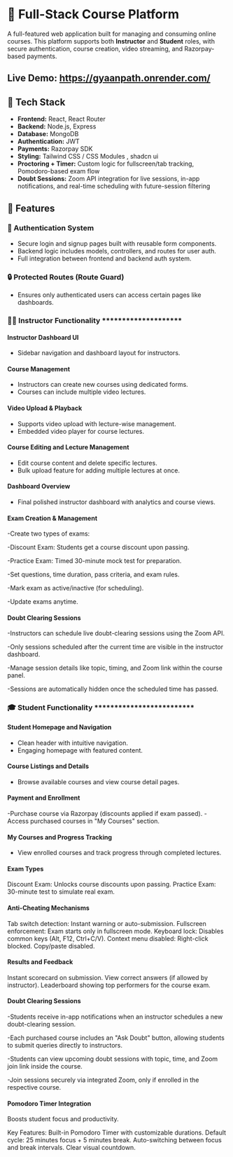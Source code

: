 # 🧠 Full-Stack Course Platform

A full-featured web application built for managing and consuming online courses. This platform supports both **Instructor** and **Student** roles, with secure authentication, course creation, video streaming, and Razorpay-based payments.


## Live Demo: https://gyaanpath.onrender.com/

## 🔧 Tech Stack

- **Frontend:** React, React Router
- **Backend:** Node.js, Express
- **Database:** MongoDB
- **Authentication:** JWT
- **Payments:** Razorpay SDK
- **Styling:** Tailwind CSS / CSS Modules , shadcn ui
- **Proctoring + Timer:** Custom logic for fullscreen/tab tracking, Pomodoro-based exam flow
- **Doubt Sessions:** Zoom API integration for live sessions, in-app notifications, and real-time scheduling with future-session filtering

## 🚀 Features

### 🔐 Authentication System
- Secure login and signup pages built with reusable form components.
- Backend logic includes models, controllers, and routes for user auth.
- Full integration between frontend and backend auth system.


### 🔒 Protected Routes (Route Guard)
- Ensures only authenticated users can access certain pages like dashboards.


### 👨‍🏫 Instructor Functionality ********************

#### Instructor Dashboard UI
- Sidebar navigation and dashboard layout for instructors.

#### Course Management
- Instructors can create new courses using dedicated forms.
- Courses can include multiple video lectures.

#### Video Upload & Playback
- Supports video upload with lecture-wise management.
- Embedded video player for course lectures.

#### Course Editing and Lecture Management
- Edit course content and delete specific lectures.
- Bulk upload feature for adding multiple lectures at once.

#### Dashboard Overview
- Final polished instructor dashboard with analytics and course views.

 #### Exam Creation & Management 
-Create two types of exams:

-Discount Exam: Students get a course discount upon passing.

-Practice Exam: Timed 30-minute mock test for preparation.

-Set questions, time duration, pass criteria, and exam rules.

-Mark exam as active/inactive (for scheduling).

-Update exams anytime.

#### Doubt Clearing Sessions
-Instructors can schedule live doubt-clearing sessions using the Zoom API.

-Only sessions scheduled after the current time are visible in the instructor dashboard.

-Manage session details like topic, timing, and Zoom link within the course panel.

-Sessions are automatically hidden once the scheduled time has passed.


### 🎓 Student Functionality *************************

#### Student Homepage and Navigation
- Clean header with intuitive navigation.
- Engaging homepage with featured content.

#### Course Listings and Details
- Browse available courses and view course detail pages.

#### Payment and Enrollment
-Purchase course via Razorpay (discounts applied if exam passed).
-Access purchased courses in "My Courses" section.

#### My Courses and Progress Tracking
- View enrolled courses and track progress through completed lectures.

#### Exam Types
Discount Exam: Unlocks course discounts upon passing.
Practice Exam: 30-minute test to simulate real exam.

#### Anti-Cheating Mechanisms
Tab switch detection: Instant warning or auto-submission.
Fullscreen enforcement: Exam starts only in fullscreen mode.
Keyboard lock: Disables common keys (Alt, F12, Ctrl+C/V).
Context menu disabled: Right-click blocked.
Copy/paste disabled.

#### Results and Feedback
Instant scorecard on submission.
View correct answers (if allowed by instructor).
Leaderboard showing top performers for the course exam.

#### Doubt Clearing Sessions
-Students receive in-app notifications when an instructor schedules a new doubt-clearing session.

-Each purchased course includes an "Ask Doubt" button, allowing students to submit queries directly to instructors.

-Students can view upcoming doubt sessions with topic, time, and Zoom join link inside the course.

-Join sessions securely via integrated Zoom, only if enrolled in the respective course.

####  Pomodoro Timer Integration
Boosts student focus and productivity.

 Key Features:
Built-in Pomodoro Timer with customizable durations.
Default cycle: 25 minutes focus + 5 minutes break.
Auto-switching between focus and break intervals.
Clear visual countdown.

